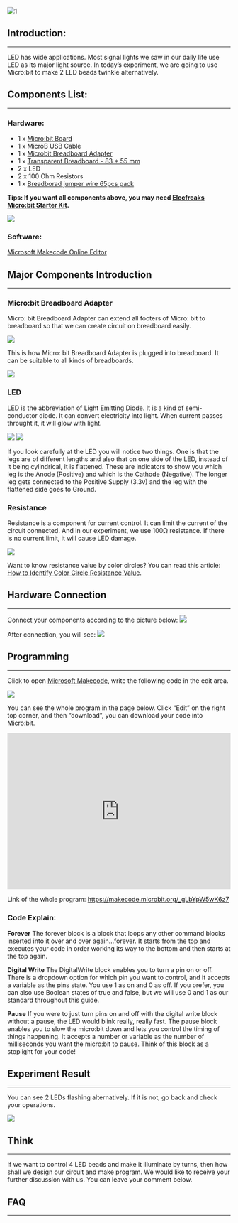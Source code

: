 ![1](https://i.imgur.com/GMzHtFZ.jpg)

## Introduction:  
---

LED has wide applications. Most signal lights we saw in our daily life use LED as its major light source. In today’s experiment, we are going to use Micro:bit to make 2 LED beads twinkle alternatively.


## Components List:  
---

### Hardware:  

- 1 x [Micro:bit Board](http://www.elecfreaks.com/estore/bbc-micro-bit-board-for-coding-programming.html)
- 1 x MicroB USB Cable
- 1 x [Microbit Breadboard Adapter](http://www.elecfreaks.com/estore/microbit-breadboard-adapter.html)
- 1 x [Transparent Breadboard - 83 * 55 mm](http://www.elecfreaks.com/estore/transparent-breadboard-83-55-mm.html)
- 2 x LED
- 2 x 100 Ohm Resistors
- 1 x [Breadborad jumper wire 65pcs pack](http://www.elecfreaks.com/estore/breadborad-jumper-wire-65pcs-pack.html)

**Tips: If you want all components above, you may need [Elecfreaks Micro:bit Starter Kit](http://www.elecfreaks.com/estore/elecfreaks-micro-bit-starter-kit-795.html).**

![](https://i.imgur.com/W4tseua.jpg)

### Software:  

[Microsoft Makecode Online Editor](https://makecode.microbit.org/)


## Major Components Introduction  
---

### Micro:bit Breadboard Adapter  

Micro: bit Breadboard Adapter can extend all footers of Micro: bit to breadboard so that we can create circuit on breadboard easily.

![](https://i.imgur.com/dq75zKC.jpg)

This is how Micro: bit Breadboard Adapter is plugged into breadboard. It can be suitable to all kinds of breadboards.

![](https://i.imgur.com/3DHC6U8.jpg)

### LED  

LED is the abbreviation of Light Emitting Diode. It is a kind of semi-conductor diode. It can convert electricity into light. When current passes throught it, it will glow with light.
 
![](https://i.imgur.com/gDwJTlH.jpg)
![](https://i.imgur.com/t8e1q6X.jpg)
 
If you look carefully at the LED you will notice two things. One is that the legs are of different lengths and also that on one side of the LED, instead of it being cylindrical, it is flattened. These are indicators to show you which leg is the Anode (Positive) and which is the Cathode (Negative). The longer leg gets connected to the Positive Supply (3.3v) and the leg with the flattened side goes to Ground.

### Resistance  

Resistance is a component for current control. It can limit the current of the circuit connected. And in our experiment, we use 100Ω resistance. If there is no current limit, it will cause LED damage.

![](https://i.imgur.com/WS9Fk9x.jpg)

Want to know resistance value by color circles? You can read this article: [How to Identify Color Circle Resistance Value](https://www.elecfreaks.com/9158.html).


## Hardware Connection  
---

Connect your components according to the picture below:
![](https://i.imgur.com/6JA8ooG.jpg)
 
After connection, you will see:
![](https://i.imgur.com/ZEP7gfe.jpg)


## Programming  
---

Click to open [Microsoft Makecode](https://makecode.microbit.org/), write the following code in the edit area.

![](https://i.imgur.com/s5sUftj.jpg)

You can see the whole program in the page below. Click “Edit” on the right top corner, and then “download”, you can download your code into Micro:bit.

<div style="position:relative;height:0;padding-bottom:70%;overflow:hidden;"><iframe style="position:absolute;top:0;left:0;width:100%;height:100%;" src="https://makecode.microbit.org/#pub:_aPtRppeup0E5" frameborder="0" sandbox="allow-popups allow-forms allow-scripts allow-same-origin"></iframe></div>


Link of the whole program: https://makecode.microbit.org/_gLbYpW5wK6z7


### Code Explain:

**Forever**
The forever block is a block that loops any other command blocks inserted into it over and over again…forever. It starts from the top and executes your code in order working its way to the bottom and then starts at the top again.

**Digital Write**
The DigitalWrite block enables you to turn a pin on or off. There is a dropdown option for which pin you want to control, and it accepts a variable as the pins state. You use 1 as on and 0 as off. If you prefer, you can also use Boolean states of true and false, but we will use 0 and 1 as our standard throughout this guide.

**Pause**
If you were to just turn pins on and off with the digital write block without a pause, the LED would blink really, really fast. The pause block enables you to slow the micro:bit down and lets you control the timing of things happening. It accepts a number or variable as the number of milliseconds you want the micro:bit to pause. Think of this block as a stoplight for your code!


## Experiment Result  
---

You can see 2 LEDs flashing alternatively. If it is not, go back and check your operations.

![](https://i.imgur.com/xvYjvaQ.gif)


## Think  
---

If we want to control 4 LED beads and make it illuminate by turns, then how shall we design our circuit and make program. We would like to receive your further discussion with us. You can leave your comment below.



## FAQ
---

   

